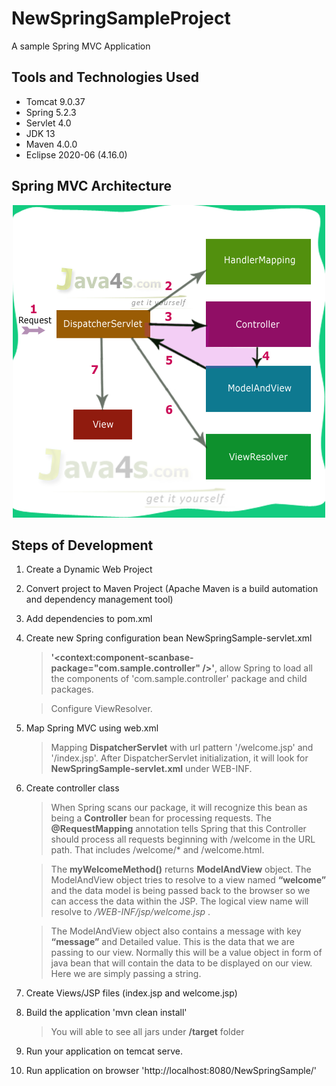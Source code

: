 # NewSpringSampleProject
A sample Spring MVC Application

## Tools and Technologies Used

* Tomcat 9.0.37
* Spring 5.2.3
* Servlet 4.0
* JDK 13
* Maven 4.0.0
* Eclipse 2020-06 (4.16.0)

## Spring MVC Architecture

<div align="center">
    <div>
        <img src="additional/Spring-MVC-execution-flow.png" alt="FullStack.Cafe">
    </div>
</div>

## Steps of Development

1. Create a Dynamic Web Project
2. Convert project to Maven Project (Apache Maven is a build automation and dependency management tool)
3. Add dependencies to pom.xml
4. Create new Spring configuration bean NewSpringSample-servlet.xml
    > **'<context:component-scanbase-package="com.sample.controller" />'**, allow Spring to load all the components of 'com.sample.controller' package and child packages.
    
    
    > Configure ViewResolver.
    
5. Map Spring MVC using web.xml
    > Mapping **DispatcherServlet** with url pattern '/welcome.jsp' and '/index.jsp'. After DispatcherServlet initialization, it will look for **NewSpringSample-servlet.xml** under WEB-INF.

6. Create controller class
    > When Spring scans our package, it will recognize this bean as being a **Controller** bean for processing requests. The **@RequestMapping** annotation tells Spring that this Controller should process all requests beginning with /welcome in the URL path. That includes /welcome/* and /welcome.html. 
    
    
    > The **myWelcomeMethod()** returns **ModelAndView** object. The ModelAndView object tries to resolve to a view named **“welcome”** and the data model is being passed back to the browser so we can access the data within the JSP. The logical view name will resolve to */WEB-INF/jsp/welcome.jsp* . 
    
    
    > The ModelAndView object also contains a message with key **“message”** and Detailed value. This is the data that we are passing to our view. Normally this will be a value object in form of java bean that will contain the data to be displayed on our view. Here we are simply passing a string.
    
7. Create Views/JSP files (index.jsp and welcome.jsp)
8. Build the application 'mvn clean install'

    > You will able to see all jars under **/target** folder
   
9. Run your application on temcat serve.
10. Run application on browser 'http://localhost:8080/NewSpringSample/'
